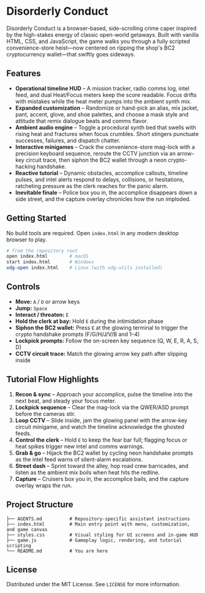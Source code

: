 # Disorderly Conduct

Disorderly Conduct is a browser-based, side-scrolling crime caper inspired by the high-stakes energy of classic open-world getaways. Built with vanilla HTML, CSS, and JavaScript, the game walks you through a fully scripted convenience-store heist—now centered on ripping the shop's BC2 cryptocurrency wallet—that swiftly goes sideways.

## Features

- **Operational timeline HUD** – A mission tracker, radio comms log, intel feed, and dual Heat/Focus meters keep the score readable. Focus drifts with mistakes while the heat meter pumps into the ambient synth mix.
- **Expanded customization** – Randomize or hand-pick an alias, mix jacket, pant, accent, glove, and shoe palettes, and choose a mask style and attitude that remix dialogue beats and comms flavor.
- **Ambient audio engine** – Toggle a procedural synth bed that swells with rising heat and fractures when focus crumbles. Short stingers punctuate successes, failures, and dispatch chatter.
- **Interactive minigames** – Crack the convenience-store mag-lock with a precision keyboard sequence, reroute the CCTV junction via an arrow-key circuit trace, then siphon the BC2 wallet through a neon crypto-hacking handshake.
- **Reactive tutorial** – Dynamic obstacles, accomplice callouts, timeline pulses, and intel alerts respond to delays, collisions, or hesitations, ratcheting pressure as the clerk reaches for the panic alarm.
- **Inevitable finale** – Police box you in, the accomplice disappears down a side street, and the capture overlay chronicles how the run imploded.

## Getting Started

No build tools are required. Open `index.html` in any modern desktop browser to play.

```bash
# from the repository root
open index.html        # macOS
start index.html       # Windows
xdg-open index.html    # Linux (with xdg-utils installed)
```

## Controls

- **Move:** `A` / `D` or arrow keys
- **Jump:** `Space`
- **Interact / threaten:** `E`
- **Hold the clerk at bay:** Hold `E` during the intimidation phase
- **Siphon the BC2 wallet:** Press `E` at the glowing terminal to trigger the crypto handshake prompts (F/G/H/J/V/B and 1–4)
- **Lockpick prompts:** Follow the on-screen key sequence (Q, W, E, R, A, S, D)
- **CCTV circuit trace:** Match the glowing arrow key path after slipping inside

## Tutorial Flow Highlights

1. **Recon & sync** – Approach your accomplice, pulse the timeline into the next beat, and steady your focus meter.
2. **Lockpick sequence** – Clear the mag-lock via the QWER/ASD prompt before the cameras stir.
3. **Loop CCTV** – Slide inside, jam the glowing panel with the arrow-key circuit minigame, and watch the timeline acknowledge the ghosted feeds.
4. **Control the clerk** – Hold `E` to keep the fear bar full; flagging focus or heat spikes trigger new intel and comms warnings.
5. **Grab & go** – Hijack the BC2 wallet by cycling neon handshake prompts as the intel feed warns of silent-alarm escalations.
6. **Street dash** – Sprint toward the alley, hop road crew barricades, and listen as the ambient mix boils when heat hits the redline.
7. **Capture** – Cruisers box you in, the accomplice bails, and the capture overlay wraps the run.

## Project Structure

```
├── AGENTS.md          # Repository-specific assistant instructions
├── index.html         # Main entry point with menu, customization, and game canvas
├── styles.css         # Visual styling for UI screens and in-game HUD
├── game.js            # Gameplay logic, rendering, and tutorial scripting
└── README.md          # You are here
```

## License

Distributed under the MIT License. See `LICENSE` for more information.
